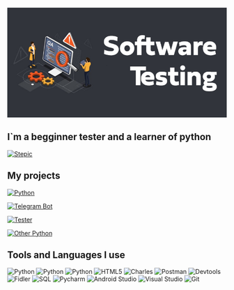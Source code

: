 ![header](https://github.com/lastikqa/lastikqa/blob/main/assets/software-testing.jpg)

## I`m a begginner tester and a learner of python 
[![Stepic](https://img.shields.io/badge/Stepic-B0C4DE?style=for-the-badge&logo=stepic&logoColor=)](https://stepik.org/users/588027790/certificates)
## My projects
[![Python](https://img.shields.io/badge/Autotesting-B0C4DE?style=for-the-badge&logo=python&logoColor=)](https://github.com/lastikqa/python/tree/master/PyTest)

[![Telegram Bot](https://img.shields.io/badge/telegram_bot-B0C4DE?style=for-the-badge&logo=python&logoColor=)](https://github.com/lastikqa/english_bot)

[![Tester](https://img.shields.io/badge/test_artifacts-B0C4DE?style=for-the-badge&logo=QA&logoColor=)](https://github.com/lastikqa/test_artifacts)

[![Other Python](https://img.shields.io/badge/other_python-B0C4DE?style=for-the-badge&logo=python&logoColor=)](https://github.com/lastikqa/python)


## Tools and Languages I use

![Python](https://img.shields.io/badge/Python-B0C4DE?style=for-the-badge&logo=python&logoColor=)
![Python](https://img.shields.io/badge/Seleinium-B0C4DE?style=for-the-badge&logo=seleinium&logoColor=)
![Python](https://img.shields.io/badge/Pytest-B0C4DE?style=for-the-badge&logo=Pytest&logoColor=)
![HTML5](https://img.shields.io/badge/HTML-B0C4DE?style=for-the-badge&logo=HTML5&logoColor=)
![Charles](https://img.shields.io/badge/Charles-B0C4DE?style=for-the-badge&logo=Charles&logoColor=)
![Postman](https://img.shields.io/badge/Postman-B0C4DE?style=for-the-badge&logo=Postman&logoColor=)
![Devtools](https://img.shields.io/badge/DevTools-B0C4DE?style=for-the-badge&logo=DevTools&logoColor=)
![Fidler](https://img.shields.io/badge/Fidler-B0C4DE?style=for-the-badge&logo=Fidler&logoColor=)
![SQL](https://img.shields.io/badge/SQL-B0C4DE?style=for-the-badge&logo=SQL&logoColor=)
![Pycharm](https://img.shields.io/badge/Pycharm-B0C4DE?style=for-the-badge&logo=Pycharm&logoColor=)
![Android Studio](https://img.shields.io/badge/Android_Studio-B0C4DE?style=for-the-badge&logo=AndroidStudio&logoColor=)
![Visual Studio](https://img.shields.io/badge/Visual_Studio-B0C4DE?style=for-the-badge&logo=Visual&logoColor=)
![Git](https://img.shields.io/badge/Git-B0C4DE?style=for-the-badge&logo=Git&logoColor=)
